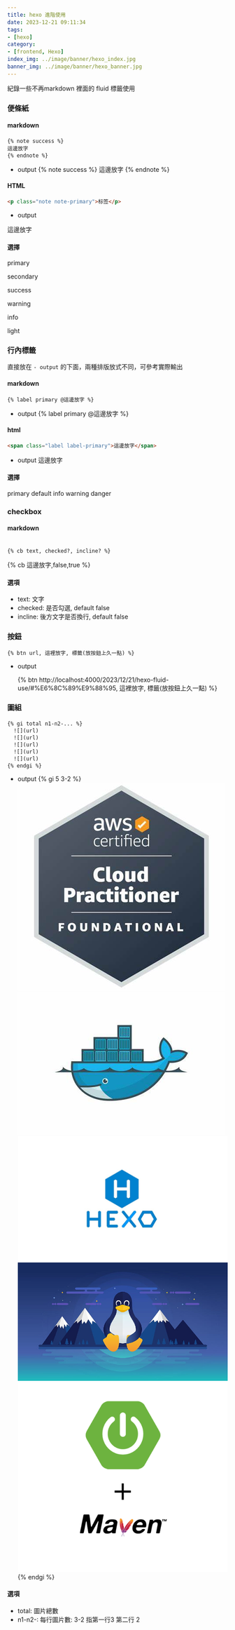 ```yaml
---
title: hexo 進階使用
date: 2023-12-21 09:11:34
tags:
- [hexo]
category:
- [frontend, Hexo]
index_img: ../image/banner/hexo_index.jpg
banner_img: ../image/banner/hexo_banner.jpg
---
```

紀錄一些不再markdown 裡面的 fluid 標籤使用

### 便條紙

#### markdown

```text
{% note success %}
這邊放字
{% endnote %}
```
- output
{% note success %}
這邊放字
{% endnote %}

#### HTML

```html
<p class="note note-primary">标签</p>
```
- output
<p class="note note-primary">這邊放字</p>

#### 選擇
<p class="note note-primary">primary</p>
<p class="note note-secondary">secondary</p>
<p class="note note-success">success</p>
<p class="note note-warning">warning</p>
<p class="note note-info">info</p>
<p class="note note-light">light</p>

### 行內標籤
直接放在 `- output` 的下面，兩種排版放式不同，可參考實際輸出

#### markdown

```text
{% label primary @這邊放字 %}
```
- output
{% label primary @這邊放字 %}

#### html

```html
<span class="label label-primary">這邊放字</span>
```

- output
<span class="label label-primary">這邊放字</span>


#### 選擇
<span class="label label-primary">primary </span><span class="label label-default">default </span><span class="label label-info">info </span><span class="label label-warning">warning  </span><span class="label label-danger">danger</span>

### checkbox
#### markdown
```text

{% cb text, checked?, incline? %}
```
{% cb 這邊放字,false,true %}

#### 選項
- text: 文字
- checked: 是否勾選, default false
- incline: 後方文字是否換行, default false

### 按鈕

```text
{% btn url, 這裡放字, 標籤(放按鈕上久一點) %}
```
- output

    {% btn http://localhost:4000/2023/12/21/hexo-fluid-use/#%E6%8C%89%E9%88%95, 這裡放字, 標籤(放按鈕上久一點) %}

### 圖組
```text
{% gi total n1-n2-... %}
  ![](url)
  ![](url)
  ![](url)
  ![](url)
  ![](url)
{% endgi %}
```
- output
{% gi 5 3-2 %}
![](../image/banner/aws_ccp_index.jpg)
![](../image/banner/docker_index.jpg)
![](../image/banner/hexo_index.jpg)
![](../image/banner/linux.jpg)
![](../image/banner/springboot_maven_index.png)
{% endgi %}

#### 選項
- total: 圖片總數
- n1-n2-: 每行圖片數: 3-2 指第一行3 第二行 2